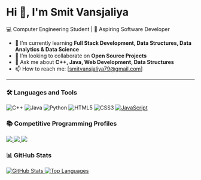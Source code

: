 # Hi 👋, I'm Smit Vansjaliya  
💻 Computer Engineering Student | 🚀 Aspiring Software Developer  

- 🌱 I’m currently learning **Full Stack Development, Data Structures, Data Analytics & Data Science**  
- 👯 I’m looking to collaborate on **Open Source Projects**  
- 💬 Ask me about **C++, Java, Web Development, Data Structures**  
- 📫 How to reach me: [smitvansjaliya79@gmail.com] 

---


### 🛠️ Languages and Tools
![C++](https://img.shields.io/badge/-C++-00599C?logo=c%2B%2B&logoColor=white)
![Java](https://img.shields.io/badge/-Java-007396?logo=java&logoColor=white)
![Python](https://img.shields.io/badge/-Python-3776AB?logo=python&logoColor=white)
![HTML5](https://img.shields.io/badge/-HTML5-E34F26?logo=html5&logoColor=white)
![CSS3](https://img.shields.io/badge/-CSS3-1572B6?logo=css3&logoColor=white)
[![JavaScript](https://img.shields.io/badge/-JavaScript-F7DF1E?logo=javascript&logoColor=black)](https://github.com/Smit79/Java-Script)


### 📚 Competitive Programming Profiles  

<a href="https://leetcode.com/u/Smit280306/">
  <img src="https://img.shields.io/badge/LeetCode-FFA116?style=for-the-badge&logo=leetcode&logoColor=black" />
</a>
<a href="https://www.geeksforgeeks.org/user/smitvansjzamz/">
  <img src="https://img.shields.io/badge/GeeksforGeeks-0F9D58?style=for-the-badge&logo=geeksforgeeks&logoColor=white" />
</a>
<a href="https://www.hackerrank.com/YOUR-HACKERRANK-USERNAME">
  <img src="https://img.shields.io/badge/HackerRank-1ba94c?style=for-the-badge&logo=hackerrank&logoColor=white" />
</a>


### 📊 GitHub Stats  

<a href="https://github.com/Smit79">
  <img src="https://github-readme-stats.vercel.app/api?username=Smit79&show_icons=true&theme=radical" alt="GitHub Stats" />
</a>

<a href="https://github.com/Smit79">
  <img src="https://github-readme-stats.vercel.app/api/top-langs/?username=Smit79&layout=compact&theme=radical" alt="Top Languages" />
</a>


